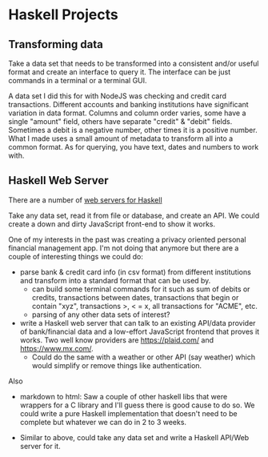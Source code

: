 # Haskell Projects

## Transforming data

Take a data set that needs to be transformed into a consistent and/or useful format and create an interface to query it. The interface can be just commands in a terminal or a terminal GUI.

A data set I did this for with NodeJS was checking and credit card transactions. Different accounts and banking institutions have significant variation in data format. Columns and column order varies, some have a single "amount" field, others have separate "credit" & "debit" fields. Sometimes a debit is a negative number, other times it is a positive number. What I made uses a small amount of metadata to transform all into a common format. As for querying, you have text, dates and numbers to work with.

## Haskell Web Server

There are a number of [web servers for Haskell](https://wiki.haskell.org/Web/Servers)

Take any data set, read it from file or database, and create an API. We could create a down and dirty JavaScript front-end to show it works.


One of my interests in the past was creating a privacy oriented personal financial management app. I'm not doing that anymore but there are a couple of interesting things we could do:

- parse bank & credit card info (in csv format) from different institutions and transform into a standard format that can be used by.
  - can build some terminal commands for it such as sum of debits or credits, transactions between dates, transactions that begin or contain "xyz", transactions >, < = x, all transactions for "ACME", etc.
  - parsing of any other data sets of interest?
- write a Haskell web server that can talk to an existing API/data provider of bank/financial data and a low-effort JavaScript frontend that proves it works. Two well know providers are https://plaid.com/ and https://www.mx.com/. 
  - Could do the same with a weather or other API (say weather) which would simplify or remove things like authentication.

Also
- markdown to html: Saw a couple of other haskell libs that were wrappers for a C library and I'll guess there is good cause to do so. We could write a pure Haskell implementation that doesn't need to be complete but whatever we can do in 2 to 3 weeks.

- Similar to above, could take any data set and write a Haskell API/Web server for it.
